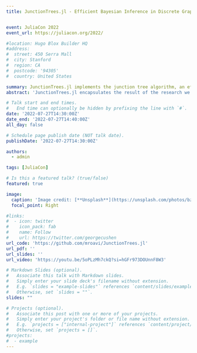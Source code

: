 ```yaml
---
title: JunctionTrees.jl - Efficient Bayesian Inference in Discrete Graphical Models


event: JuliaCon 2022
event_url: https://juliacon.org/2022/

#location: Hugo Blox Builder HQ
#address:
#  street: 450 Serra Mall
#  city: Stanford
#  region: CA
#  postcode: '94305'
#  country: United States

summary: JunctionTrees.jl implements the junction tree algorithm, an efficient method to perform Bayesian inference in discrete probabilistic graphical models. It exploits Julia's metaprogramming capabilities to separate the algorithm into a compilation and a runtime phase. This opens a wide range of optimization possibilities in the compilation stage. The non-optimized runtime performance of JunctionTrees.jl is similar to those of analog C++ libraries such as libdai and Merlin.
abstract: 'JunctionTrees.jl encapsulates the result of the research we have been conducting in the context of improving the efficiency of Bayesian inference in probabilistic graphical models. The junction tree algorithm is a core component of discrete inference in probabilistic graphical models. It lies at the heart of many courses that are taught at different universities around the world including MIT, Berkeley, and Stanford. Moreover, it serves as the backbone of successful commercial software, such as Hugin Expert, that aims to discover insight and provide predictive capabilities to effectively combat fraud and risk. JunctionTrees.jl is mainly tailored towards students and researchers. This library offers a great starting point for understanding the implementation details of this algorithm thanks to the intrinsic readability of the Julia language and the thoroughly commented codebase. Moreover, this package constitutes an optimization framework that other researchers can make use of to experiment with different ideas to improve the performance of runtime Bayesian inference.'

# Talk start and end times.
#   End time can optionally be hidden by prefixing the line with `#`.
date: '2022-07-27T14:30:00Z'
date_end: '2022-07-27T14:40:00Z'
all_day: false

# Schedule page publish date (NOT talk date).
publishDate: '2022-07-27T14:30:00Z'

authors:
  - admin

tags: [JuliaCon]

# Is this a featured talk? (true/false)
featured: true

image:
  caption: 'Image credit: [**Unsplash**](https://unsplash.com/photos/bzdhc5b3Bxs)'
  focal_point: Right

#links:
#  - icon: twitter
#    icon_pack: fab
#    name: Follow
#    url: https://twitter.com/georgecushen
url_code: 'https://github.com/mroavi/JunctionTrees.jl'
url_pdf: ''
url_slides: ''
url_video: 'https://youtu.be/5oPLzMh7ckQ?si=hGFr973DOUnnF8W3'

# Markdown Slides (optional).
#   Associate this talk with Markdown slides.
#   Simply enter your slide deck's filename without extension.
#   E.g. `slides = "example-slides"` references `content/slides/example-slides.md`.
#   Otherwise, set `slides = ""`.
slides: ""

# Projects (optional).
#   Associate this post with one or more of your projects.
#   Simply enter your project's folder or file name without extension.
#   E.g. `projects = ["internal-project"]` references `content/project/deep-learning/index.md`.
#   Otherwise, set `projects = []`.
#projects:
#  - example
---
```


<!-- {{% callout note %}} -->
<!-- Click on the **Slides** button above to view the built-in slides feature. -->
<!-- {{% /callout %}} -->

<!-- Slides can be added in a few ways: -->

<!-- - **Create** slides using Hugo Blox Builder's [_Slides_](https://docs.hugoblox.com/reference/content-types/) feature and link using `slides` parameter in the front matter of the talk file -->
<!-- - **Upload** an existing slide deck to `static/` and link using `url_slides` parameter in the front matter of the talk file -->
<!-- - **Embed** your slides (e.g. Google Slides) or presentation video on this page using [shortcodes](https://docs.hugoblox.com/reference/markdown/). -->

<!-- Further event details, including [page elements](https://docs.hugoblox.com/reference/markdown/) such as image galleries, can be added to the body of this page. -->
